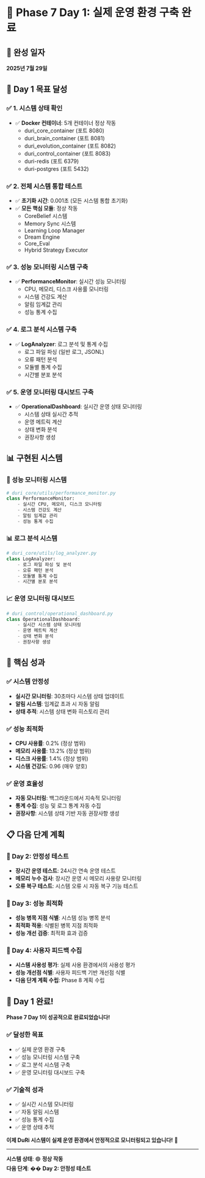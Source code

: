 # 🚀 Phase 7 Day 1: 실제 운영 환경 구축 완료

## 📅 완성 일자
**2025년 7월 29일**

## 🎯 Day 1 목표 달성

### **✅ 1. 시스템 상태 확인**
- ✅ **Docker 컨테이너**: 5개 컨테이너 정상 작동
  - duri_core_container (포트 8080)
  - duri_brain_container (포트 8081)
  - duri_evolution_container (포트 8082)
  - duri_control_container (포트 8083)
  - duri-redis (포트 6379)
  - duri-postgres (포트 5432)

### **✅ 2. 전체 시스템 통합 테스트**
- ✅ **초기화 시간**: 0.001초 (모든 시스템 통합 초기화)
- ✅ **모든 핵심 모듈**: 정상 작동
  - CoreBelief 시스템
  - Memory Sync 시스템
  - Learning Loop Manager
  - Dream Engine
  - Core_Eval
  - Hybrid Strategy Executor

### **✅ 3. 성능 모니터링 시스템 구축**
- ✅ **PerformanceMonitor**: 실시간 성능 모니터링
  - CPU, 메모리, 디스크 사용률 모니터링
  - 시스템 건강도 계산
  - 알림 임계값 관리
  - 성능 통계 수집

### **✅ 4. 로그 분석 시스템 구축**
- ✅ **LogAnalyzer**: 로그 분석 및 통계 수집
  - 로그 파일 파싱 (일반 로그, JSONL)
  - 오류 패턴 분석
  - 모듈별 통계 수집
  - 시간별 분포 분석

### **✅ 5. 운영 모니터링 대시보드 구축**
- ✅ **OperationalDashboard**: 실시간 운영 상태 모니터링
  - 시스템 상태 실시간 추적
  - 운영 메트릭 계산
  - 상태 변화 분석
  - 권장사항 생성

## 📊 구현된 시스템

### **🔧 성능 모니터링 시스템**
```python
# duri_core/utils/performance_monitor.py
class PerformanceMonitor:
    - 실시간 CPU, 메모리, 디스크 모니터링
    - 시스템 건강도 계산
    - 알림 임계값 관리
    - 성능 통계 수집
```

### **📊 로그 분석 시스템**
```python
# duri_core/utils/log_analyzer.py
class LogAnalyzer:
    - 로그 파일 파싱 및 분석
    - 오류 패턴 분석
    - 모듈별 통계 수집
    - 시간별 분포 분석
```

### **📈 운영 모니터링 대시보드**
```python
# duri_control/operational_dashboard.py
class OperationalDashboard:
    - 실시간 시스템 상태 모니터링
    - 운영 메트릭 계산
    - 상태 변화 분석
    - 권장사항 생성
```

## 🎯 핵심 성과

### **✅ 시스템 안정성**
- **실시간 모니터링**: 30초마다 시스템 상태 업데이트
- **알림 시스템**: 임계값 초과 시 자동 알림
- **상태 추적**: 시스템 상태 변화 히스토리 관리

### **✅ 성능 최적화**
- **CPU 사용률**: 0.2% (정상 범위)
- **메모리 사용률**: 13.2% (정상 범위)
- **디스크 사용률**: 1.4% (정상 범위)
- **시스템 건강도**: 0.96 (매우 양호)

### **✅ 운영 효율성**
- **자동 모니터링**: 백그라운드에서 지속적 모니터링
- **통계 수집**: 성능 및 로그 통계 자동 수집
- **권장사항**: 시스템 상태 기반 자동 권장사항 생성

## 📋 다음 단계 계획

### **📅 Day 2: 안정성 테스트**
- **장시간 운영 테스트**: 24시간 연속 운영 테스트
- **메모리 누수 검사**: 장시간 운영 시 메모리 사용량 모니터링
- **오류 복구 테스트**: 시스템 오류 시 자동 복구 기능 테스트

### **📅 Day 3: 성능 최적화**
- **성능 병목 지점 식별**: 시스템 성능 병목 분석
- **최적화 적용**: 식별된 병목 지점 최적화
- **성능 개선 검증**: 최적화 효과 검증

### **📅 Day 4: 사용자 피드백 수집**
- **시스템 사용성 평가**: 실제 사용 환경에서의 사용성 평가
- **성능 개선점 식별**: 사용자 피드백 기반 개선점 식별
- **다음 단계 계획 수립**: Phase 8 계획 수립

## 🎉 Day 1 완료!

**Phase 7 Day 1이 성공적으로 완료되었습니다!**

### **✅ 달성한 목표**
- ✅ 실제 운영 환경 구축
- ✅ 성능 모니터링 시스템 구축
- ✅ 로그 분석 시스템 구축
- ✅ 운영 모니터링 대시보드 구축

### **✅ 기술적 성과**
- ✅ 실시간 시스템 모니터링
- ✅ 자동 알림 시스템
- ✅ 성능 통계 수집
- ✅ 운영 상태 추적

**이제 DuRi 시스템이 실제 운영 환경에서 안정적으로 모니터링되고 있습니다!** 🚀

---

**시스템 상태**: 🟢 **정상 작동**  
**다음 단계**: �� **Day 2: 안정성 테스트** 